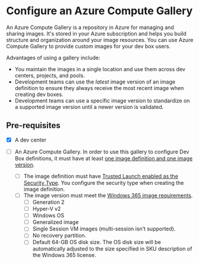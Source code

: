 # Configure an Azure Compute Gallery

An Azure Compute Gallery is a repository in Azure for managing and sharing images. It's stored in your Azure subscription and helps you build structure and organization around your image resources. You can use Azure Compute Gallery to provide custom images for your dev box users.

Advantages of using a gallery include:
- You maintain the images in a single location and use them across dev centers, projects, and pools.
- Development teams can use the _latest_ image version of an image definition to ensure they always receive the most recent image when creating dev boxes.
- Development teams can use a specific image version to standardize on a supported image version until a newer version is validated.

## Pre-requisites

- [x] A dev center
- [ ] An Azure Compute Gallery. In order to use this gallery to configure Dev Box definitions, it must have at least [one image definition and one image version](https://learn.microsoft.com/en-us/azure/virtual-machines/image-version).

	- [ ] The image definition must have [Trusted Launch enabled as the Security Type](https://learn.microsoft.com/en-us/azure/virtual-machines/trusted-launch). You configure the security type when creating the image definition.
	- [ ] The image version must meet the [Windows 365 image requirements](https://learn.microsoft.com/en-us/windows-365/enterprise/device-images#image-requirements).
	    - [ ] Generation 2
	    - [ ] Hyper-V v2
	    - [ ] Windows OS
	    - [ ] Generalized image
	    - [ ] Single Session VM images (multi-session isn’t supported).
	    - [ ] No recovery partition.
	    - [ ] Default 64-GB OS disk size. The OS disk size will be automatically adjusted to the size specified in SKU description of the Windows 365 license.
